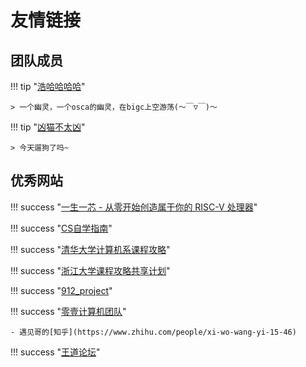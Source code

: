 # 友情链接

## 团队成员

!!! tip "[浩哈哈哈哈](https://haohaha.cn)"

    > 一个幽灵，一个osca的幽灵，在bigc上空游荡(～￣▽￣)～

!!! tip "[凶猫不太凶](https://xmbtx.github.io/xmbtx-blog/)"

	> 今天遛狗了吗~

## 优秀网站

!!! success "[一生一芯 - 从零开始创造属于你的 RISC-V 处理器](https://ysyx.oscc.cc/)"

!!! success "[CS自学指南](https://csdiy.wiki/)"

!!! success "[清华大学计算机系课程攻略](https://github.com/heheda12345/THU-CST-Cracker)"

!!! success "[浙江大学课程攻略共享计划](https://github.com/QSCTech/zju-icicles)"

!!! success "[912_project](https://github.com/stellarkey/912_project)"

!!! success "[零壹计算机团队](https://space.bilibili.com/521521146/)"

    - 遇见哥的[知乎](https://www.zhihu.com/people/xi-wo-wang-yi-15-46)
  
!!! success "[王道论坛](http://www.cskaoyan.com/forum.php)"
